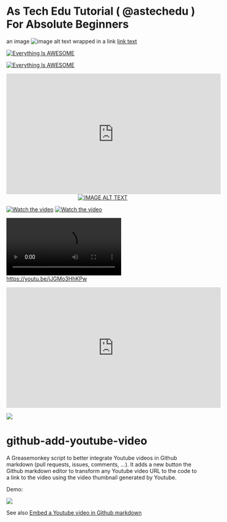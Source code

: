 # As Tech Edu Tutorial ( @astechedu ) For Absolute Beginners


an image
![image alt text](https://example.com/link-to-image)
wrapped in a link
[link text](https://example.com/my-link "link title")



[![Everything Is AWESOME](https://img.youtube.com/vi/StTqXEQ2l-Y/0.jpg)](https://youtu.be/jJGMo3HhKPw "Everything Is AWESOME")


[![Everything Is AWESOME](https://youtu.be/jJGMo3HhKPw)](https://youtu.be/jJGMo3HhKPw "Everything Is AWESOME")


<iframe width="560" height="315"
src="https://youtu.be/jJGMo3HhKPw" frameborder="0" 
allow="accelerometer; autoplay; encrypted-media; gyroscope; picture-in-picture" allowfullscreen>
</iframe>


<div align="center">
  <a href="https://www.youtube.com/watch?v=YOUTUBE_VIDEO_ID_HERE"><img src="https://img.youtube.com/vi/YOUTUBE_VIDEO_ID_HERE/0.jpg" alt="IMAGE ALT TEXT"></a>
</div>


[![Watch the video](https://i.imgur.com/vKb2F1B.png)](https://youtu.be/vt5fpE0bzSY)
[![Watch the video](https://i.imgur.com/vKb2F1B.png)](https://youtu.be/jJGMo3HhKPw)


<video src="https://youtu.be/jJGMo3HhKPw.mp4"></video>
https://youtu.be/jJGMo3HhKPw

<iframe width="560" height="315" src="https://youtu.be/jJGMo3HhKPw" frameborder="0" allow="autoplay; encrypted-media" allowfullscreen></iframe>


![]([http://damien.pobel.fr/images/youtube-video-github.gif](http://damien.pobel.fr/images/youtube-video-github.gif))









# github-add-youtube-video

A Greasemonkey script to better integrate Youtube videos in Github markdown
(pull requests, issues, comments, ...). It adds a new button the Github markdown
editor to transform any Youtube video URL to the code to a link to the video
using the video thumbnail generated by Youtube.

Demo:

![](http://damien.pobel.fr/images/youtube-video-github.gif)



See also [Embed a Youtube video in Github markdown](http://damien.pobel.fr/post/youtube-video-github/)







